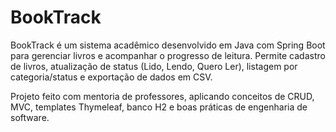 # BookTrack

BookTrack é um sistema acadêmico desenvolvido em Java com Spring Boot para gerenciar livros e acompanhar o progresso de leitura. Permite cadastro de livros, atualização de status (Lido, Lendo, Quero Ler), listagem por categoria/status e exportação de dados em CSV.

Projeto feito com mentoria de professores, aplicando conceitos de CRUD, MVC, templates Thymeleaf, banco H2 e boas práticas de engenharia de software.
